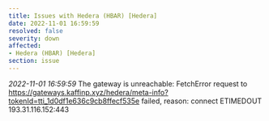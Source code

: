 ```yaml
---
title: Issues with Hedera (HBAR) [Hedera]
date: 2022-11-01 16:59:59
resolved: false
severity: down
affected:
- Hedera (HBAR) [Hedera]
section: issue
---
```


*2022-11-01 16:59:59* The gateway is unreachable: FetchError request to https://gateways.kaffinp.xyz/hedera/meta-info?tokenId=tti_1d0df1e636c9cb8ffecf535e failed, reason: connect ETIMEDOUT 193.31.116.152:443